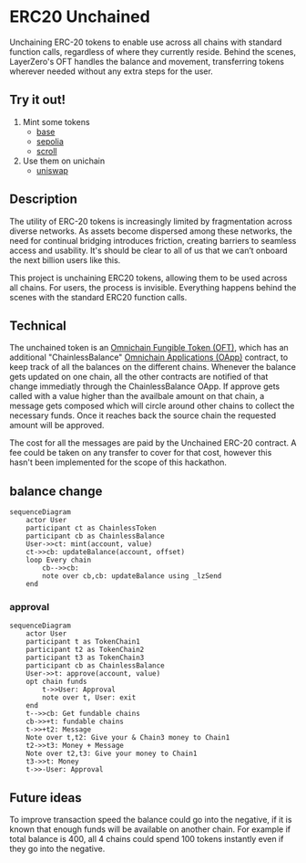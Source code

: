 # ERC20 Unchained

Unchaining ERC-20 tokens to enable use across all chains with standard function calls, regardless of where they currently reside. Behind the scenes, LayerZero's OFT handles the balance and movement, transferring tokens wherever needed without any extra steps for the user.

## Try it out!

1. Mint some tokens
    - [base]()
    - [sepolia]()
    - [scroll](https://scroll-sepolia.blockscout.com/)
2. Use them on unichain
    - [uniswap]()

## Description

The utility of ERC-20 tokens is increasingly limited by fragmentation across diverse networks. As assets become dispersed among these networks, the need for continual bridging introduces friction, creating barriers to seamless access and usability.
It's should be clear to all of us that we can’t onboard the next billion users like this.

This project is unchaining ERC20 tokens, allowing them to be used across all chains.
For users, the process is invisible. Everything happens behind the scenes with the standard ERC20 function calls.

## Technical

The unchained token is an [Omnichain Fungible Token (OFT)](https://docs.layerzero.network/v2/home/token-standards/oft-standard), which has an additional "ChainlessBalance" [Omnichain Applications (OApp)](https://docs.layerzero.network/v2/home/token-standards/oapp-standard) contract, to keep track of all the balances on the different chains.
Whenever the balance gets updated on one chain, all the other contracts are notified of that change immediatly through the ChainlessBalance OApp. 
If approve gets called with a value higher than the availbale amount on that chain, a message gets composed which will circle around other chains to collect the necessary funds. Once it reaches back the source chain the requested amount will be approved.

The cost for all the messages are paid by the Unchained ERC-20 contract. A fee could be taken on any transfer to cover for that cost, however this hasn't been implemented for the scope of this hackathon.


## balance change
```mermaid
sequenceDiagram
    actor User
    participant ct as ChainlessToken
    participant cb as ChainlessBalance
    User->>ct: mint(account, value)
    ct->>cb: updateBalance(account, offset)
    loop Every chain
        cb-->>cb: 
        note over cb,cb: updateBalance using _lzSend
    end
```

### approval
```mermaid
sequenceDiagram
    actor User
    participant t as TokenChain1
    participant t2 as TokenChain2
    participant t3 as TokenChain3
    participant cb as ChainlessBalance
    User->>t: approve(account, value)
    opt chain funds
        t->>User: Approval
        note over t, User: exit
    end
    t-->>cb: Get fundable chains
    cb->>+t: fundable chains
    t->>+t2: Message
    Note over t,t2: Give your & Chain3 money to Chain1
    t2->>t3: Money + Message
    Note over t2,t3: Give your money to Chain1
    t3->>t: Money
    t->>-User: Approval
```

## Future ideas

To improve transaction speed the balance could go into the negative, if it is known that enough funds will be available on another chain.
For example if total balance is 400, all 4 chains could spend 100 tokens instantly even if they go into the negative.
